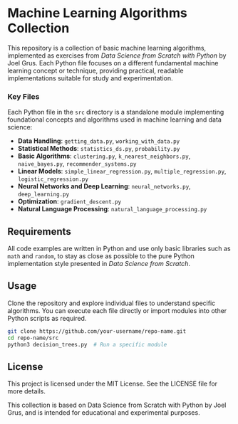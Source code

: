 # Machine Learning Algorithms Collection

This repository is a collection of basic machine learning algorithms, implemented as exercises from *Data Science from Scratch with Python* by Joel Grus. Each Python file focuses on a different fundamental machine learning concept or technique, providing practical, readable implementations suitable for study and experimentation.


### Key Files

Each Python file in the `src` directory is a standalone module implementing foundational concepts and algorithms used in machine learning and data science:

- **Data Handling**: `getting_data.py`, `working_with_data.py`
- **Statistical Methods**: `statistics_ds.py`, `probability.py`
- **Basic Algorithms**: `clustering.py`, `k_nearest_neighbors.py`, `naive_bayes.py`, `recommender_systems.py`
- **Linear Models**: `simple_linear_regression.py`, `multiple_regression.py`, `logistic_regression.py`
- **Neural Networks and Deep Learning**: `neural_networks.py`, `deep_learning.py`
- **Optimization**: `gradient_descent.py`
- **Natural Language Processing**: `natural_language_processing.py`

## Requirements

All code examples are written in Python and use only basic libraries such as `math` and `random`, to stay as close as possible to the pure Python implementation style presented in *Data Science from Scratch*.

## Usage

Clone the repository and explore individual files to understand specific algorithms. You can execute each file directly or import modules into other Python scripts as required.

```bash
git clone https://github.com/your-username/repo-name.git
cd repo-name/src
python3 decision_trees.py  # Run a specific module
```

## License

This project is licensed under the MIT License. See the LICENSE file for more details.

This collection is based on Data Science from Scratch with Python by Joel Grus, and is intended for educational and experimental purposes.